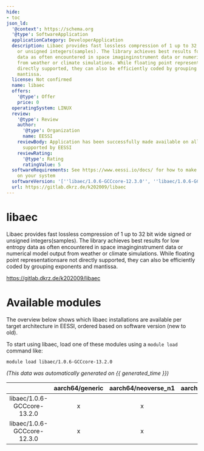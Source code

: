 ```yaml
---
hide:
- toc
json_ld:
  '@context': https://schema.org
  '@type': SoftwareApplication
  applicationCategory: DeveloperApplication
  description: Libaec provides fast lossless compression of 1 up to 32 bit wide signed
    or unsigned integers(samples). The library achieves best results for low entropy
    data as often encountered in space imaginginstrument data or numerical model output
    from weather or climate simulations. While floating point representationsare not
    directly supported, they can also be efficiently coded by grouping exponents and
    mantissa.
  license: Not confirmed
  name: libaec
  offers:
    '@type': Offer
    price: 0
  operatingSystem: LINUX
  review:
    '@type': Review
    author:
      '@type': Organization
      name: EESSI
    reviewBody: Application has been successfully made available on all architectures
      supported by EESSI
    reviewRating:
      '@type': Rating
      ratingValue: 5
  softwareRequirements: See https://www.eessi.io/docs/ for how to make EESSI available
    on your system
  softwareVersion: '[''libaec/1.0.6-GCCcore-12.3.0'', ''libaec/1.0.6-GCCcore-13.2.0'']'
  url: https://gitlab.dkrz.de/k202009/libaec
---
```


libaec
======


Libaec provides fast lossless compression of 1 up to 32 bit wide signed or unsigned integers(samples). The library achieves best results for low entropy data as often encountered in space imaginginstrument data or numerical model output from weather or climate simulations. While floating point representationsare not directly supported, they can also be efficiently coded by grouping exponents and mantissa.

https://gitlab.dkrz.de/k202009/libaec
# Available modules


The overview below shows which libaec installations are available per target architecture in EESSI, ordered based on software version (new to old).

To start using libaec, load one of these modules using a `module load` command like:

```shell
module load libaec/1.0.6-GCCcore-13.2.0
```

*(This data was automatically generated on {{ generated_time }})*

| |aarch64/generic|aarch64/neoverse_n1|aarch64/neoverse_v1|aarch64/nvidia/grace|x86_64/generic|x86_64/amd/zen2|x86_64/amd/zen3|x86_64/amd/zen4|x86_64/intel/cascadelake|x86_64/intel/haswell|x86_64/intel/icelake|x86_64/intel/sapphirerapids|x86_64/intel/skylake_avx512|
| :---: | :---: | :---: | :---: | :---: | :---: | :---: | :---: | :---: | :---: | :---: | :---: | :---: | :---: |
|libaec/1.0.6-GCCcore-13.2.0|x|x|x|x|x|x|x|x|x|x|x|x|x|
|libaec/1.0.6-GCCcore-12.3.0|x|x|x|x|x|x|x|x|x|x|x|x|x|
